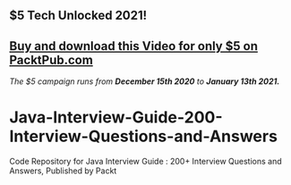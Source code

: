 ## $5 Tech Unlocked 2021!
[Buy and download this Video for only $5 on PacktPub.com](https://www.packtpub.com/product/java-interview-guide-200-interview-questions-and-answers-video/9781789132328)
-----
*The $5 campaign         runs from __December 15th 2020__ to __January 13th 2021.__*

# Java-Interview-Guide-200-Interview-Questions-and-Answers
Code Repository for Java Interview Guide : 200+ Interview Questions and Answers, Published by Packt
